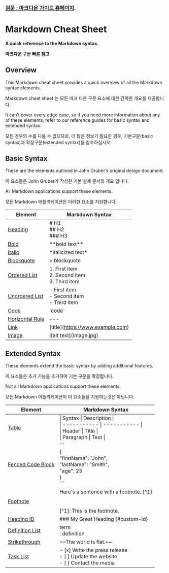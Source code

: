 ### [원문 : 마크다운 가이드 홈페이지](https://www.markdownguide.org/).

# Markdown Cheat Sheet
**A quick reference to the Markdown syntax.**

**마크다운 구문 빠른 참고**

## Overview
This Markdown cheat sheet provides a quick overview of all the Markdown syntax elements. 

Markdown cheat sheet 는 모든 마크 다운 구문 요소에 대한 간략한 개요를 제공합니다.

It can’t cover every edge case, so if you need more information about any of these elements, refer to our reference guides for basic syntax and extended syntax.

모든 경우의 수를 다룰 수 없으므로, 더 많은 정보가 필요한 경우, 기본구문(basic syntax)과 확장구문(extended syntax)을 참조하십시오.

## Basic Syntax
These are the elements outlined in John Gruber’s original design document.

이 요소들은 John Gruber가 작성한 기본 설계 문서의 개요 입니다. 

All Markdown applications support these elements.

모든 Markdown 애플리케이션은 이러한 요소를 지원합니다.

| Element	| Markdown Syntax | 
| ----------- | ----------- |
| [Heading](./BasicSyntax.md#headings) | # H1 <br>## H2<br>### H3 |
| [Bold](./BasicSyntax.md#bold) | \*\*bold text\*\* |
| [Italic](./BasicSyntax.md#italic) | \*italicized text\* |
| [Blockquote](./BasicSyntax.md#blockquotes) | > blockquote |
| [Ordered List](./BasicSyntax.md#ordered-lists) | 1. First item <br>2. Second item <br>3. Third item |
| [Unordered List](./BasicSyntax.md#ordered-lists) | - First item <br>- Second item <br>- Third item |
| [Code](./BasicSyntax.md#code) | \`code\` |
| [Horizontal Rule](./BasicSyntax.md#horizontal-rules) | --- |
| [Link](./BasicSyntax.md#links) | \[title]\(https://www.example.com) |
| [Image](./BasicSyntax.md#images-1) | \![alt text]\(image.jpg) |

## Extended Syntax
These elements extend the basic syntax by adding additional features.

이 요소들은 추가 기능을 추가하여 기본 구문을 확장합니다.

Not all Markdown applications support these elements.

모든 Markdown 어플리케이션이 이 요소들을 지원하는것은 아닙니다. 

| Element	| Markdown Syntax |
| ----------- | ----------- |
| [Table](./ExtendedSyntax.md#tables) | \| Syntax \| Description \|<br>\| ----------- \| ----------- \|<br>\| Header \| Title \|<br>\| Paragraph \| Text \| |
| [Fenced Code Block](./ExtendedSyntax.md#fenced-code-blocks) | \```<br>{<br>  "firstName": "John",<br>  "lastName": "Smith",<br>  "age": 25<br>}<br>\``` |
| [Footnote](./ExtendedSyntax.md#footnotes) | Here's a sentence with a footnote. [^1]<br><br><br>[^1]: This is the footnote. |
| [Heading ID](./ExtendedSyntax.md#heading-ids) | ### My Great Heading \{#custom-id} |
| [Definition List](./ExtendedSyntax.md#definition-lists) | term <br>: definition |
| [Strikethrough](./ExtendedSyntax.md#strikethrough) | \~~The world is flat.~~ |
| [Task List](./ExtendedSyntax.md#task-lists) | - [x] Write the press release <br>- [ ] Update the website <br>- [ ] Contact the media |
